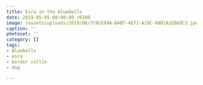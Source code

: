 ```yaml
---
title: Esra in the bluebells
date: 2019-05-05 00:00:00 +0100
image: /assets/uploads/2019/08/7C0CE94A-B4B7-4E71-A19C-68D1A1E068C3.jpeg
caption: ''
photoset: ''
category: []
tags:
- Bluebells
- esra
- border collie
- dog

---
```

